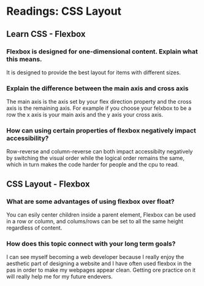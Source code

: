 # Readings: CSS Layout

## Learn CSS - Flexbox

### Flexbox is designed for one-dimensional content. Explain what this means.

It is designed to provide the best layout for items with different sizes.

### Explain the difference between the main axis and cross axis

The main axis is the axis set by your flex direction property and the cross axis is the remaining axis. For example if you choose your felxbox to be a row the x axis is your main axis and the y axis your cross axis.

### How can using certain properties of flexbox negatively impact accessibility?

Row-reverse and column-reverse can both impact accessibilty negatively by switching the visual order while the logical order remains the same, which in turn makes the code harder for people and the cpu to read.

## CSS Layout - Flexbox

### What are some advantages of using flexbox over float?

You can esily center children inside a parent element, Flexbox can be used in a row or column, and colums/rows can be set to all the same height regardless of content.

### How does this topic connect with your long term goals?

I can see myself becoming a web developer because I really enjoy the aesthetic part of designing a website and I have often used flexbox in the pas in order to make my webpages appear clean. Getting ore practice on it will really help me for my future endevers.

